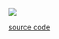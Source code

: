 ![](http://jc519.oss-cn-beijing.aliyuncs.com/28dcac0611c107759ca2dd00ff061f0a.jpg)

[source code](http://jsrun.net/CsqKp)
